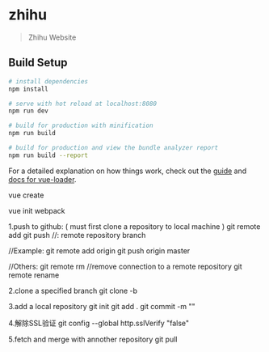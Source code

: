 # zhihu

> Zhihu Website

## Build Setup

``` bash
# install dependencies
npm install

# serve with hot reload at localhost:8080
npm run dev

# build for production with minification
npm run build

# build for production and view the bundle analyzer report
npm run build --report
```

For a detailed explanation on how things work, check out the [guide](http://vuejs-templates.github.io/webpack/) and [docs for vue-loader](http://vuejs.github.io/vue-loader).









vue create 

vue init webpack 


1.push to github: ( must first clone a repository to local machine )
git remote add <name> <url>
git push <repo name> <branch name> //<branch name>: remote repository branch

//Example:
git remote add origin <url>
git push origin master

//Others:
git remote rm <name>  //remove connection to a remote repository
git remote rename <old-name> <new-name> 


2.clone a specified branch
git clone -b <branch> <URL>

3.add a local repository
git init
git add .
git commit -m "<MESSEAGE>"

4.解除SSL验证
git config --global http.sslVerify "false"

5.fetch and merge with annother repository
git pull <repository> <branch>
